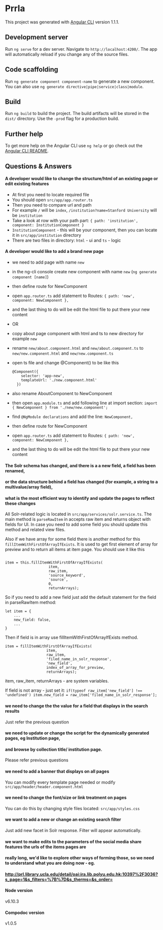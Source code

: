 # Prrla

This project was generated with [Angular CLI](https://github.com/angular/angular-cli) 
version 1.1.1.

## Development server

Run ```ng serve``` for a dev server. Navigate to ```http://localhost:4200/```. 
The app will automatically reload if you change any of the source files.

## Code scaffolding

Run ```ng generate component component-name``` to generate a new component. 
You can also use ```ng generate directive|pipe|service|class|module```.

## Build

Run ```ng build``` to build the project. 
The build artifacts will be stored in the ```dist/``` directory. 
Use the ```-prod``` flag for a production build.

## Further help

To get more help on the Angular CLI use ```ng help``` or go check 
out the [Angular CLI README](https://github.com/angular/angular-cli/blob/master/README.md).

## Questions & Answers

#### A developer would like to change the structure/html of an existing page or edit existing features
- At first you need to locate required file
- You should open ```src/app/app.router.ts```
- Then you need to compare url and path
- For example ```/``` will be ```index```, ```/institution?name=Stanford University``` will be ```institution```
- Take a look at  row with your path part: ```{ path: 'institution', component: InstitutionComponent }```
- ```InstitutionComponent``` - this will be your component, then you can locate it in ```src/app/institution``` 
directory
- There are two files in directory: ```html``` - ui and ```ts``` - logic

#### A developer would like to add a brand new page
- we need to add page with name ```new```
- in the ng-cli console create new component with name ```new``` (```ng generate component [name]```)
- then define route for NewComponent
- open ```app.router.ts``` add statement to Routes: ```{ path: 'new', component: NewComponent },```
- and the last thing to do will be edit the html file to put there your new content
- OR
- copy about page component with html and ts to new directory for example ```new```
- rename ```new/about.component.html``` and ```new/about.component.ts``` to ```new/new.component.html``` 
and ```new/new.component.ts```
- open ts file and change @Component() to be like this 
    ```
    @Component({
        selector: 'app-new',
        templateUrl: './new.component.html'
      })
  
    ```
    
- also rename AboutComponent to NewComponent
- then open ```app.module.ts``` and add following line at import section: 
```import { NewComponent } from './new/new.component';```
- find ```@NgModule declarations``` and add the line: ```NewComponent,```
- then define route for NewComponent
- open ```app.router.ts``` add statement to Routes: ```{ path: 'new', component: NewComponent },```
- and the last thing to do will be edit the html file to put there your new content

#### The Solr schema has changed, and there is a a new field, a field has been renamed, 
#### or the data structure behind a field has changed (for example, a string to a multivalue/array field), 
#### what is the most efficient way to identify and update the pages to reflect these changes
All Solr-related logic is located in ```src/app/services/solr.service.ts```.
The main method is ```parseRawItem``` in accepts raw item and returns object with fields for UI.
In case you need to add some field you should update this method and related view files.

Also if we have array for some field there is another method for this ```fillItemWithFirstOfArrayIfExists```.
It is used to get first element of array for preview and to return all items at item page.
You should use it like this 

```

item = this.fillItemWithFirstOfArrayIfExists(
                    item, 
                    raw_item, 
                    'source_keyword', 
                    'source', 
                    0, 
                    returnArrays);
```

So if you need to add a new field just add the default statement for the field in parseRawItem method:

```
let item = {
    ...
    new_field: false,
    ...
}
```

Then if field is in array use fillItemWithFirstOfArrayIfExists method.

 ```
 item = fillItemWithFirstOfArrayIfExists(
                    item, 
                    raw_item, 
                    'filed_name_in_solr_response', 
                    'new_field', 
                    index_of_array_for_preview, 
                    returnArrays);
```
item, raw_item, returnArrays - are system variables.

If field is not array - just set it:
```if(typeof raw_item['new_field'] !== 'undefined') item.new_field = raw_item['filed_name_in_solr_response'];```

#### we need to change the the value for a field that displays in the search results
Just refer the previous question

#### we need to update or change the script for the dynamically generated pages, eg Institution page, 
#### and browse by collection title/ institution page.
Please refer previous questions

#### we need to add a banner that displays on all pages
You can modify every template page needed or modify ```src/app/header/header.component.html```

#### we need to change the font/size or link treatment on pages
You can do this by changing style files located: ```src/app/styles.css```

#### we want to add a new or change an existing search filter
Just add new facet in Solr response. Filter will appear automatically.

#### we want to make edits to the parameters of the social media share features the urls of the items pages are 
#### really long, we'd like to explore other ways of forming those, so we need to understand what you are doing now - eg. 
#### http://prl.library.ucla.edu/detail/oai:ira.lib.polyu.edu.hk:10397%2F3036?s_page=1&s_filters=%7B%7D&s_therms=&s_order=

#### Node version
v6.10.3

#### Compodoc version
v1.0.5

